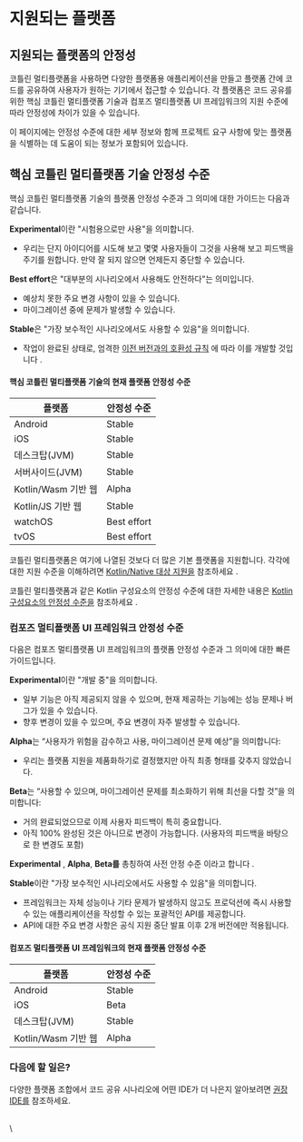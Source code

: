 # 지원되는 플랫폼

## 지원되는 플랫폼의 안정성 <a href="#supported-platforms.md" id="supported-platforms.md"></a>

코틀린 멀티플랫폼을 사용하면 다양한 플랫폼용 애플리케이션을 만들고 플랫폼 간에 코드를 공유하여 사용자가 원하는 기기에서 접근할 수 있습니다. 각 플랫폼은 코드 공유를 위한 핵심 코틀린 멀티플랫폼 기술과 컴포즈 멀티플랫폼 UI 프레임워크의 지원 수준에 따라 안정성에 차이가 있을 수 있습니다.

이 페이지에는 안정성 수준에 대한 세부 정보와 함께 프로젝트 요구 사항에 맞는 플랫폼을 식별하는 데 도움이 되는 정보가 포함되어 있습니다.

## 핵심 코틀린 멀티플랫폼 기술 안정성 수준﻿

핵심 코틀린 멀티플랫폼 기술의 플랫폼 안정성 수준과 그 의미에 대한 가이드는 다음과 같습니다.

**Experimental**이란 "시험용으로만 사용"을 의미합니다.

* 우리는 단지 아이디어를 시도해 보고 몇몇 사용자들이 그것을 사용해 보고 피드백을 주기를 원합니다. 만약 잘 되지 않으면 언제든지 중단할 수 있습니다.

**Best effort**은 "대부분의 시나리오에서 사용해도 안전하다"는 의미입니다.

* 예상치 못한 주요 변경 사항이 있을 수 있습니다.
* 마이그레이션 중에 문제가 발생할 수 있습니다.

**Stable**은 "가장 보수적인 시나리오에서도 사용할 수 있음"을 의미합니다.

* 작업이 완료된 상태로, 엄격한 [이전 버전과의 호환성 규칙](https://kotlinfoundation.org/language-committee-guidelines/) 에 따라 이를 개발할 것입니다 .

#### 핵심 코틀린 멀티플랫폼 기술의 현재 플랫폼 안정성 수준﻿ <a href="#current-platform-stability-levels-for-the-core-kotlin-multiplatform-technology" id="current-platform-stability-levels-for-the-core-kotlin-multiplatform-technology"></a>

| 플랫폼              | 안정성 수준      |
| ---------------- | ----------- |
| Android          | Stable      |
| iOS              | Stable      |
| 데스크탑(JVM)        | Stable      |
| 서버사이드(JVM)       | Stable      |
| Kotlin/Wasm 기반 웹 | Alpha       |
| Kotlin/JS 기반 웹   | Stable      |
| watchOS          | Best effort |
| tvOS             | Best effort |

코틀린 멀티플랫폼은 여기에 나열된 것보다 더 많은 기본 플랫폼을 지원합니다. 각각에 대한 지원 수준을 이해하려면 [Kotlin/Native 대상 지원을](https://kotlinlang.org/docs/native-target-support.html) 참조하세요 .

코틀린 멀티플랫폼과 같은 Kotlin 구성요소의 안정성 수준에 대한 자세한 내용은 [Kotlin 구성요소의 안정성 수준을](https://kotlinlang.org/docs/components-stability.html#current-stability-of-kotlin-components) 참조하세요 .

### 컴포즈 멀티플랫폼 UI 프레임워크 안정성 수준﻿ <a href="#compose-multiplatform-ui-framework-stability-levels" id="compose-multiplatform-ui-framework-stability-levels"></a>

다음은 컴포즈 멀티플랫폼 UI 프레임워크의 플랫폼 안정성 수준과 그 의미에 대한 빠른 가이드입니다.

**Experimental**이란 "개발 중"을 의미합니다.

* 일부 기능은 아직 제공되지 않을 수 있으며, 현재 제공하는 기능에는 성능 문제나 버그가 있을 수 있습니다.
* 향후 변경이 있을 수 있으며, 주요 변경이 자주 발생할 수 있습니다.

**Alpha**는 “사용자가 위험을 감수하고 사용, 마이그레이션 문제 예상”을 의미합니다:

* 우리는 플랫폼 지원을 제품화하기로 결정했지만 아직 최종 형태를 갖추지 않았습니다.

**Beta**는 “사용할 수 있으며, 마이그레이션 문제를 최소화하기 위해 최선을 다할 것”을 의미합니다:

* 거의 완료되었으므로 이제 사용자 피드백이 특히 중요합니다.
* 아직 100% 완성된 것은 아니므로 변경이 가능합니다. (사용자의 피드백을 바탕으로 한 변경도 포함)

**Experimental** , **Alpha**, **Beta를** 총칭하여 사전 안정 수준 이라고 합니다 .

**Stable**이란 "가장 보수적인 시나리오에서도 사용할 수 있음"을 의미합니다.

* 프레임워크는 자체 성능이나 기타 문제가 발생하지 않고도 프로덕션에 즉시 사용할 수 있는 애플리케이션을 작성할 수 있는 포괄적인 API를 제공합니다.
* API에 대한 주요 변경 사항은 공식 지원 중단 발표 이후 2개 버전에만 적용됩니다.

#### 컴포즈 멀티플랫폼 UI 프레임워크의 현재 플랫폼 안정성 수준 <a href="#current-platform-stability-levels-for-compose-multiplatform-ui-framework" id="current-platform-stability-levels-for-compose-multiplatform-ui-framework"></a>

| 플랫폼              | 안정성 수준 |
| ---------------- | ------ |
| Android          | Stable |
| iOS              | Beta   |
| 데스크탑(JVM)        | Stable |
| Kotlin/Wasm 기반 웹 | Alpha  |

### 다음에 할 일은?﻿ <a href="#what-s-next" id="what-s-next"></a>

다양한 플랫폼 조합에서 코드 공유 시나리오에 어떤 IDE가 더 나은지 알아보려면 [권장 IDE를](https://www.jetbrains.com/help/kotlin-multiplatform-dev/recommended-ides.html) 참조하세요.

\
\
